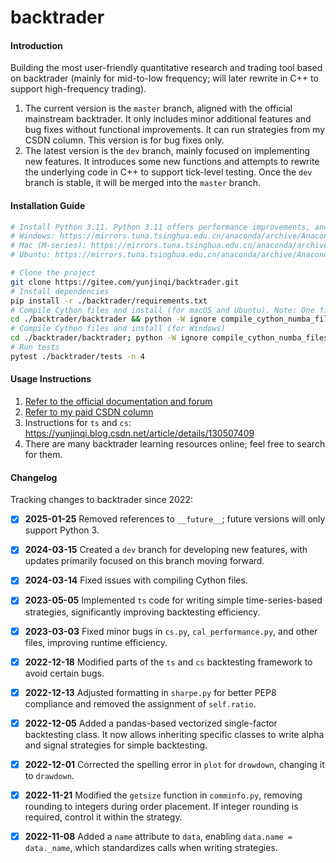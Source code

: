 # backtrader

#### Introduction
Building the most user-friendly quantitative research and trading tool based on backtrader (mainly for mid-to-low frequency; will later rewrite in C++ to support high-frequency trading).  
1. The current version is the `master` branch, aligned with the official mainstream backtrader. It only includes minor additional features and bug fixes without functional improvements. It can run strategies from my CSDN column. This version is for bug fixes only.  
2. The latest version is the `dev` branch, mainly focused on implementing new features. It introduces some new functions and attempts to rewrite the underlying code in C++ to support tick-level testing. Once the `dev` branch is stable, it will be merged into the `master` branch.

#### Installation Guide
```bash
# Install Python 3.11. Python 3.11 offers performance improvements, and many packages now support it. Below are some Anaconda mirrors for reference:
# Windows: https://mirrors.tuna.tsinghua.edu.cn/anaconda/archive/Anaconda3-2023.09-0-Windows-x86_64.exe
# Mac (M-series): https://mirrors.tuna.tsinghua.edu.cn/anaconda/archive/Anaconda3-2023.09-0-MacOSX-arm64.sh
# Ubuntu: https://mirrors.tuna.tsinghua.edu.cn/anaconda/archive/Anaconda3-2023.09-0-Linux-x86_64.sh

# Clone the project
git clone https://gitee.com/yunjinqi/backtrader.git
# Install dependencies
pip install -r ./backtrader/requirements.txt
# Compile Cython files and install (for macOS and Ubuntu). Note: One file can only be compiled on Windows; ignore errors for that file.
cd ./backtrader/backtrader && python -W ignore compile_cython_numba_files.py && cd .. && cd .. && pip install -U ./backtrader/
# Compile Cython files and install (for Windows)
cd ./backtrader/backtrader; python -W ignore compile_cython_numba_files.py; cd ..; cd ..; pip install -U ./backtrader/
# Run tests
pytest ./backtrader/tests -n 4
```

#### Usage Instructions

1. [Refer to the official documentation and forum](https://www.backtrader.com/)
2. [Refer to my paid CSDN column](https://blog.csdn.net/qq_26948675/category_10220116.html)
3. Instructions for `ts` and `cs`: https://yunjinqi.blog.csdn.net/article/details/130507409
4. There are many backtrader learning resources online; feel free to search for them.

#### Changelog

Tracking changes to backtrader since 2022:
- [x] **2025-01-25** Removed references to `__future__`; future versions will only support Python 3.
- [x] **2024-03-15** Created a `dev` branch for developing new features, with updates primarily focused on this branch moving forward.
- [x] **2024-03-14** Fixed issues with compiling Cython files.
- [x] **2023-05-05** Implemented `ts` code for writing simple time-series-based strategies, significantly improving backtesting efficiency.
- [x] **2023-03-03** Fixed minor bugs in `cs.py`, `cal_performance.py`, and other files, improving runtime efficiency.
- [x] **2022-12-18** Modified parts of the `ts` and `cs` backtesting framework to avoid certain bugs.
- [x] **2022-12-13** Adjusted formatting in `sharpe.py` for better PEP8 compliance and removed the assignment of `self.ratio`.
- [x] **2022-12-05** Added a pandas-based vectorized single-factor backtesting class. It now allows inheriting specific classes to write alpha and signal strategies for simple backtesting.
- [x] **2022-12-01** Corrected the spelling error in `plot` for `drowdown`, changing it to `drawdown`.
- [x] **2022-11-21** Modified the `getsize` function in `comminfo.py`, removing rounding to integers during order placement. If integer rounding is required, control it within the strategy.
- [x] **2022-11-08** Added a `name` attribute to `data`, enabling `data.name = data._name`, which standardizes calls when writing strategies.



